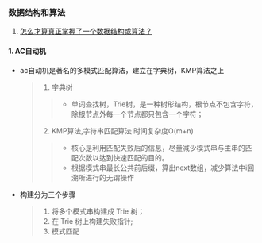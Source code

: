 ### 数据结构和算法
1. [怎么才算真正掌握了一个数据结构或算法？](https://mp.weixin.qq.com/s/t8z4KQMrTrR3NljtWJm2zg)
#### 1. AC自动机
- ac自动机是著名的多模式匹配算法，建立在字典树，KMP算法之上
  > 1. 字典树
  >> - 单词查找树，Trie树，是一种树形结构，根节点不包含字符，除根节点外每一个节点都只包含一个字符；  
  > 2. KMP算法,字符串匹配算法 时间复杂度O(m+n)
  >> - 核心是利用匹配失败后的信息，尽量减少模式串与主串的匹配次数以达到快速匹配的目的。
  >> - 根据模式串最长公共前后缀，算出next数组，减少算法中i回溯所进行的无谓操作
- 构建分为三个步骤
  > 1. 将多个模式串构建成 Trie 树；
  > 2. 在 Trie 树上构建失败指针;
  > 3. 模式匹配

